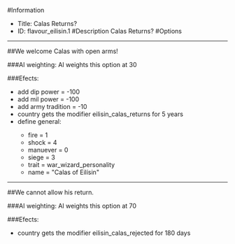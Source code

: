 #Information
 - Title: Calas Returns?
 - ID: flavour_eilisin.1
#Description
Calas Returns?
#Options

___
##We welcome Calas with open arms!

###AI weighting:
AI weights this option at 30


###Efects:<ul><li>add dip power = -100</li><li>add mil power = -100</li><li>add army tradition = -10</li><li>country gets the modifier eilisin_calas_returns for 5 years</li><li>define general:</li><ul><li>fire = 1</li><li>shock = 4</li><li>manuever = 0</li><li>siege = 3</li><li>trait = war_wizard_personality</li><li>name = "Calas of Eilísin"</li></ul></ul>

___
##We cannot allow his return.

###AI weighting:
AI weights this option at 70


###Efects:<ul><li>country gets the modifier eilisin_calas_rejected for 180 days</li></ul>
